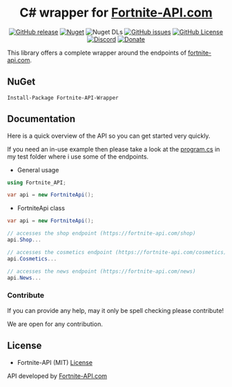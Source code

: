 <div align="center">

# C# wrapper for [Fortnite-API.com](https://fortnite-api.com)

[![GitHub release](https://img.shields.io/github/v/release/Fortnite-API/csharp-wrapper)](https://github.com/Fortnite-API/csharp-wrapper/releases/latest) [![Nuget](https://img.shields.io/nuget/v/Fortnite-API-Wrapper)](https://www.nuget.org/packages/Fortnite-API-Wrapper) ![Nuget DLs](https://img.shields.io/nuget/dt/Fortnite-API-Wrapper) [![GitHub issues](https://img.shields.io/github/issues/Fortnite-API/csharp-wrapper)](https://github.com/Fortnite-API/csharp-wrapper/issues) [![GitHub License](https://img.shields.io/github/license/Fortnite-API/csharp-wrapper)](https://github.com/Fortnite-API/csharp-wrapper/blob/master/LICENSE) [![Discord](https://img.shields.io/discord/621452110558527502)](https://fortnite-api.com/discord) [![Donate](https://img.shields.io/badge/Donate-PayPal-blue.svg)](https://fortnite-api.com/paypal)

</div>

This library offers a complete wrapper around the endpoints of [fortnite-api.com](https://fortnite-api.com).

## NuGet

    Install-Package Fortnite-API-Wrapper

## Documentation

Here is a quick overview of the API so you can get started very quickly.

If you need an in-use example then please take a look at the [program.cs](https://github.com/Fortnite-API/csharp-wrapper/blob/master/src/Fortnite-API.Test/Program.cs) in my test folder where i use some of the endpoints.

- General usage

```cs
using Fortnite_API;

var api = new FortniteApi();
```

- FortniteApi class

```cs
var api = new FortniteApi();

// accesses the shop endpoint (https://fortnite-api.com/shop)
api.Shop...

// accesses the cosmetics endpoint (https://fortnite-api.com/cosmetics)
api.Cosmetics...

// accesses the news endpoint (https://fortnite-api.com/news)
api.News...
```

### Contribute

If you can provide any help, may it only be spell checking please contribute!

We are open for any contribution.

## License

- Fortnite-API (MIT) [License](https://github.com/Fortnite-API/csharp-wrapper/blob/master/LICENSE "MIT License")

API developed by [Fortnite-API.com](https://fortnite-api.com/about)
